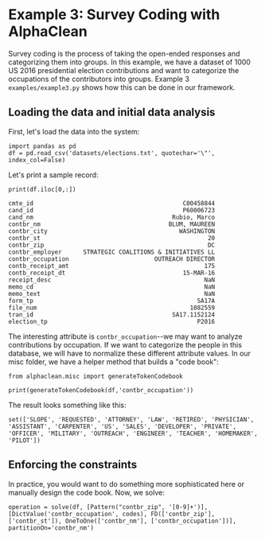 # Example 3: Survey Coding with AlphaClean
 Survey coding is the process of taking the open-ended responses and categorizing them into groups. In this example, we have a dataset of 1000 US 2016 presidential election contributions and want to categorize the occupations of the contributors into groups. 
 Example 3 `examples/example3.py` shows how this can be done in our framework. 

## Loading the data and initial data analysis
First, let's load the data into the system:
```
import pandas as pd
df = pd.read_csv('datasets/elections.txt', quotechar='\"', index_col=False)
```
Let's print a sample record:
```
print(df.iloc[0,:])

cmte_id                                          C00458844
cand_id                                          P60006723
cand_nm                                       Rubio, Marco
contbr_nm                                    BLUM, MAUREEN
contbr_city                                     WASHINGTON
contbr_st                                               20
contbr_zip                                              DC
contbr_employer      STRATEGIC COALITIONS & INITIATIVES LL
contbr_occupation                        OUTREACH DIRECTOR
contb_receipt_amt                                      175
contb_receipt_dt                                 15-MAR-16
receipt_desc                                           NaN
memo_cd                                                NaN
memo_text                                              NaN
form_tp                                              SA17A
file_num                                           1082559
tran_id                                       SA17.1152124
election_tp                                          P2016
```
The interesting attribute is `contbr_occupation`--we may want to analyze contributions by occupation. If we want to categorize the people in this database, we will have to normalize these different attribute values.
In our misc folder, we have a helper method that builds a "code book":
```
from alphaclean.misc import generateTokenCodebook

print(generateTokenCodebook(df,'contbr_occupation'))
```

The result looks something like this:
```
set(['SLOPE', 'REQUESTED', 'ATTORNEY', 'LAW', 'RETIRED', 'PHYSICIAN', 'ASSISTANT', 'CARPENTER', 'US', 'SALES', 'DEVELOPER', 'PRIVATE', 'OFFICER', 'MILITARY', 'OUTREACH', 'ENGINEER', 'TEACHER', 'HOMEMAKER', 'PILOT'])
```

## Enforcing the constraints
In practice, you would want to do something more sophisticated here or manually design the code book.
Now, we solve:
```
operation = solve(df, [Pattern("contbr_zip", '[0-9]+')], [DictValue('contbr_occupation', codes), FD(['contbr_zip'],['contbr_st']), OneToOne(['contbr_nm'], ['contbr_occupation'])], partitionOn='contbr_nm')
```



